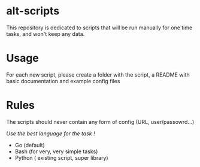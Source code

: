 alt-scripts
========

This repository is dedicated to scripts that will be run manually for one time tasks, and won't keep any data.

# Usage

For each new script, please create a folder with the script, a README with basic documentation and example config files

# Rules

The scripts should never contain any form of config (URL, user/passowrd...)

*Use the best language for the task !*

- Go (default)
- Bash (for very, very simple tasks)
- Python ( existing script, super library)
